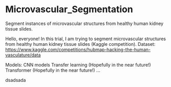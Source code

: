 # Microvascular_Segmentation
Segment instances of microvascular structures from healthy human kidney tissue slides.


Hello, everyone!
In this trial, I am trying to segment microvascular structures from healthy human kidney tissue slides (Kaggle competition). 
Dataset: https://www.kaggle.com/competitions/hubmap-hacking-the-human-vasculature/data

Models:
CNN models
Transfer learning (Hopefully in the near future!)
Transformer (Hopefully in the near future!)
...

dsadsada